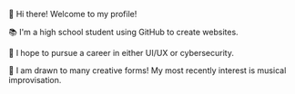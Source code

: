   👋 Hi there! Welcome to my profile!

  📚 I'm a high school student using GitHub to create websites.
 
  💼 I hope to pursue a career in either UI/UX or cybersecurity.
  
  🎵 I am drawn to many creative forms! My most recently interest is musical improvisation.
